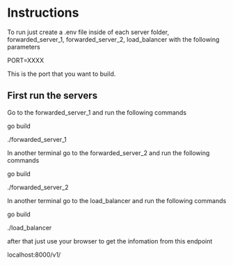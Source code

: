 # Instructions
To run just create a .env file inside of each server folder, forwarded_server_1, forwarded_server_2, load_balancer with the following parameters

PORT=XXXX

This is the port that you want to build.

## First run the servers
Go to the forwarded_server_1 and run the following commands

go build

./forwarded_server_1


In another terminal go to the forwarded_server_2 and run the following commands

go build

./forwarded_server_2

In another terminal go to the load_balancer and run the following commands

go build

./load_balancer


after that just use your browser to get the infomation from this endpoint

localhost:8000/v1/